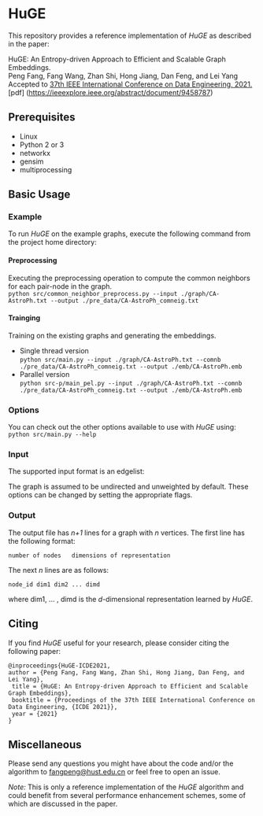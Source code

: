 # HuGE

This repository provides a reference implementation of *HuGE* as described in the paper:<br>

HuGE: An Entropy-driven Approach to Efficient and Scalable Graph Embeddings.<br>
Peng Fang, Fang Wang, Zhan Shi, Hong Jiang, Dan Feng, and Lei Yang <br>
Accepted to [37th IEEE International Conference on Data Engineering, 2021.](https://icde2021.gr) [pdf] (https://ieeexplore.ieee.org/abstract/document/9458787)  <br>


## Prerequisites

- Linux
- Python 2 or 3
- networkx
- gensim
- multiprocessing

## Basic Usage

### Example
To run *HuGE* on the example graphs, execute the following command from the project home directory:<br/>

#### Preprocessing
Executing the preprocessing operation to compute the common neighbors for each pair-node in the graph.<br/>
    ``python src/common_neighbor_preprocess.py --input ./graph/CA-AstroPh.txt --output ./pre_data/CA-AstroPh_comneig.txt`` 
	
#### Trainging    
Training on the existing graphs and generating the embeddings. <br/>
- Single thread version<br/>
    ``python src/main.py --input ./graph/CA-AstroPh.txt --comnb ./pre_data/CA-AstroPh_comneig.txt --output ./emb/CA-AstroPh.emb``
- Parallel version<br/>
     ``python src-p/main_pel.py --input ./graph/CA-AstroPh.txt --comnb ./pre_data/CA-AstroPh_comneig.txt --output ./emb/CA-AstroPh.emb``
     
### Options
You can check out the other options available to use with *HuGE* using:<br/>
	``python src/main.py --help``

### Input
The supported input format is an edgelist:
		
The graph is assumed to be undirected and unweighted by default. These options can be changed by setting the appropriate flags.


### Output
The output file has *n+1* lines for a graph with *n* vertices. 
The first line has the following format:

	number of nodes   dimensions of representation

The next *n* lines are as follows:
	
	node_id dim1 dim2 ... dimd

where dim1, ... , dimd is the *d*-dimensional representation learned by *HuGE*.

## Citing
If you find *HuGE* useful for your research, please consider citing the following paper:

	@inproceedings{HuGE-ICDE2021,
	author = {Peng Fang, Fang Wang, Zhan Shi, Hong Jiang, Dan Feng, and Lei Yang},
	 title = {HuGE: An Entropy-driven Approach to Efficient and Scalable Graph Embeddings},
	 booktitle = {Proceedings of the 37th IEEE International Conference on Data Engineering, {ICDE 2021}},
	 year = {2021}
	}


## Miscellaneous

Please send any questions you might have about the code and/or the algorithm to <fangpeng@hust.edu.cn> or feel free to open an issue.

*Note:* This is only a reference implementation of the *HuGE* algorithm and could benefit from several performance enhancement schemes, some of which are discussed in the paper.
